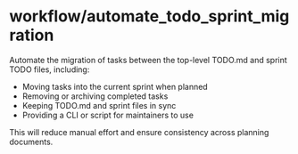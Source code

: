 # workflow/automate_todo_sprint_migration

Automate the migration of tasks between the top-level TODO.md and sprint TODO files, including:
- Moving tasks into the current sprint when planned
- Removing or archiving completed tasks
- Keeping TODO.md and sprint files in sync
- Providing a CLI or script for maintainers to use

This will reduce manual effort and ensure consistency across planning documents. 